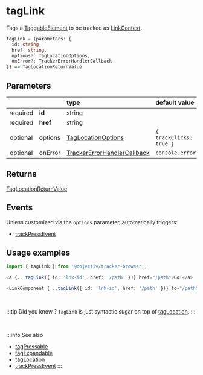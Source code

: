 # tagLink

Tags a [TaggableElement](/tracking/browser/api-reference/definitions/TaggableElement.md) to be tracked as [LinkContext](/taxonomy/reference/location-contexts/LinkContext.md).

```typescript
tagLink = (parameters: {
  id: string,
  href: string,
  options?: TagLocationOptions,
  onError?: TrackerErrorHandlerCallback
}) => TagLocationReturnValue
```

## Parameters
|          |          | type                                                                                              | default value
| :-:      | :--      | :--                                                                                               | :--           
| required | **id**   | string                                                                                            |
| required | **href** | string                                                                                            |
| optional | options  | [TagLocationOptions](/tracking/browser/api-reference/definitions/TagLocationOptions.md)                   | `{ trackClicks: true }`
| optional | onError  | [TrackerErrorHandlerCallback](/tracking/browser/api-reference/definitions/TrackerErrorHandlerCallback.md) | `console.error`

## Returns
[TagLocationReturnValue](/tracking/browser/api-reference/definitions/TagLocationReturnValue.md)

## Events
Unless customized via the `options` parameter, automatically triggers:

- [trackPressEvent](/tracking/browser/api-reference/eventTrackers/trackPressEvent.md)

## Usage examples

```typescript jsx
import { tagLink } from '@objectiv/tracker-browser';
```

```typescript jsx
<a {...tagLink({ id: 'lnk-id', href: '/path' })} href="/path">Go!</a>
```

```typescript jsx
<LinkComponent {...tagLink({ id: 'lnk-id', href: '/path' })} to="/path">Go!</LinkComponent>
```

<br />

:::tip Did you know ?
`tagLink` is just syntactic sugar on top of [tagLocation](/tracking/browser/api-reference/locationTaggers/tagLocation.md).
:::

<br />


:::info See also
- [tagPressable](/tracking/browser/api-reference/locationTaggers/tagPressable.md)
- [tagExpandable](/tracking/browser/api-reference/locationTaggers/tagExpandable.md)
- [tagLocation](/tracking/browser/api-reference/locationTaggers/tagLocation.md)
- [trackPressEvent](/tracking/browser/api-reference/eventTrackers/trackPressEvent.md)
:::
